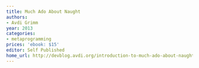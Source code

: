 ```yaml
---
title: Much Ado About Naught
authors:
- Avdi Grimm
year: 2013
categories:
- metaprogramming
prices: 'ebook: $15'
editor: Self Published
home_url: http://devblog.avdi.org/introduction-to-much-ado-about-naught/
---
```

